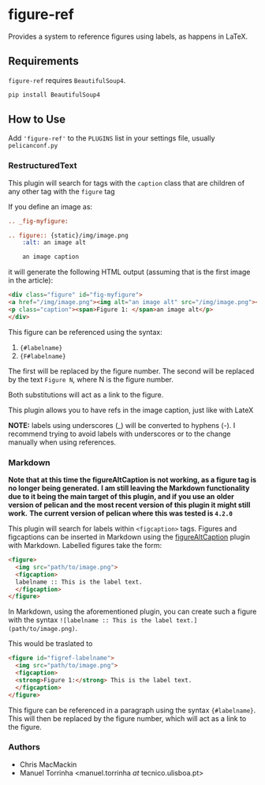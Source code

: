 # figure-ref

Provides a system to reference figures using labels, as happens in LaTeX.

## Requirements

`figure-ref` requires `BeautifulSoup4`.

```bash
pip install BeautifulSoup4
```

## How to Use

Add `'figure-ref'` to the `PLUGINS` list in your settings file, usually `pelicanconf.py`

### RestructuredText

This plugin will search for tags with the `caption` class that are children of any other tag with the `figure` tag

If you define an image as:

````rest
.. _fig-myfigure:

.. figure:: {static}/img/image.png
    :alt: an image alt

    an image caption
````

it will generate the following HTML output (assuming that is the first image in the article):

```html
<div class="figure" id="fig-myfigure">
<a href="/img/image.png"><img alt="an image alt" src="/img/image.png"></a>
<p class="caption"><span>Figure 1: </span>an image alt</p>
</div>
```

This figure can be referenced using the syntax:

1. `{#labelname}`
2. `{F#labelname}`

The first will be replaced by the figure number.
The second will be replaced by the text `Figure N`, where N is the figure number.

Both substitutions will act as a link to the figure.

This plugin allows you to have refs in the image caption, just like with LateX

**NOTE:** labels using underscores (_) will be converted to hyphens (-). I recommend trying to avoid labels with 
underscores or to the change manually when using references.

### Markdown

**Note that at this time the figureAltCaption is not working, as a figure tag is no longer being generated.**
**I am still leaving the Markdown functionality due to it being the main target of this plugin, and if you use an**
**older version of pelican and the most recent version of this plugin it might still work.**
**The current version of pelican where this was tested is `4.2.0`**

This plugin will search for labels within `<figcaption>` tags. Figures and
figcaptions can be inserted in Markdown using the
[figureAltCaption](https://github.com/jdittrich/figureAltCaption) plugin with
Markdown. Labelled figures take the form:

```html
<figure>
  <img src="path/to/image.png">
  <figcaption>
  labelname :: This is the label text.
  </figcaption>
</figure>
```

In Markdown, using the aforementioned plugin, you can create such a figure
with the syntax `![labelname :: This is the label text.](path/to/image.png)`.

This would be traslated to
```html
<figure id="figref-labelname">
  <img src="path/to/image.png">
  <figcaption>
  <strong>Figure 1:</strong> This is the label text.
  </figcaption>
</figure>
```

This figure can be referenced in a paragraph using the syntax `{#labelname}`.
This will then be replaced by the figure number, which will act as a link
to the figure.

### Authors

- Chris MacMackin <cmacmackin _at_ gmail.com>
- Manuel Torrinha <manuel.torrinha _at_ tecnico.ulisboa.pt>
